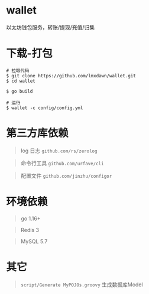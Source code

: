 # wallet

以太坊钱包服务，转账/提现/充值/归集


# 下载-打包

```shell
# 拉取代码
$ git clone https://github.com/lmxdawn/wallet.git
$ cd wallet

$ go build

# 运行
$ wallet -c config/config.yml

```

# 第三方库依赖

> log 日志 `github.com/rs/zerolog`

> 命令行工具 `github.com/urfave/cli`

> 配置文件 `github.com/jinzhu/configor`

# 环境依赖

> go 1.16+

> Redis 3

> MySQL 5.7

# 其它

> `script/Generate MyPOJOs.groovy` 生成数据库Model

